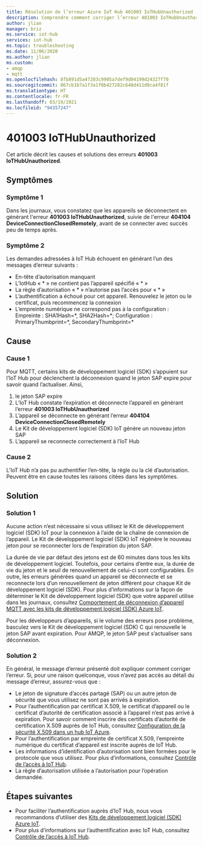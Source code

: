 ```yaml
---
title: Résolution de l’erreur Azure IoT Hub 401003 IoTHubUnauthorized
description: Comprendre comment corriger l’erreur 401003 IoTHubUnauthorized
author: jlian
manager: briz
ms.service: iot-hub
services: iot-hub
ms.topic: troubleshooting
ms.date: 11/06/2020
ms.author: jlian
ms.custom:
- amqp
- mqtt
ms.openlocfilehash: 8fb891d5a47203c9905a7def9d04199d24327f70
ms.sourcegitcommit: 867cb1b7a1f3a1f0b427282c648d411d0ca4f81f
ms.translationtype: HT
ms.contentlocale: fr-FR
ms.lasthandoff: 03/19/2021
ms.locfileid: "94357247"
---
```

# <a name="401003-iothubunauthorized"></a>401003 IoTHubUnauthorized

Cet article décrit les causes et solutions des erreurs **401003 IoTHubUnauthorized**.

## <a name="symptoms"></a>Symptômes

### <a name="symptom-1"></a>Symptôme 1

Dans les journaux, vous constatez que les appareils se déconnectent en générant l'erreur **401003 IoTHubUnauthorized**, suivie de l'erreur **404104 DeviceConnectionClosedRemotely**, avant de se connecter avec succès peu de temps après.

### <a name="symptom-2"></a>Symptôme 2

Les demandes adressées à IoT Hub échouent en générant l’un des messages d’erreur suivants :

* En-tête d’autorisation manquant
* L’IotHub « \* » ne contient pas l’appareil spécifié « \* »
* La règle d’autorisation « \* » n’autorise pas l’accès pour « \* »
* L’authentification a échoué pour cet appareil. Renouvelez le jeton ou le certificat, puis recommencez la connexion
* L’empreinte numérique ne correspond pas à la configuration : Empreinte : SHA1Hash=\*, SHA2Hash=\*; Configuration : PrimaryThumbprint=\*, SecondaryThumbprint=\*

## <a name="cause"></a>Cause

### <a name="cause-1"></a>Cause 1

Pour MQTT, certains kits de développement logiciel (SDK) s’appuient sur l’IoT Hub pour déclenchent la déconnexion quand le jeton SAP expire pour savoir quand l’actualiser. Ainsi,

1. le jeton SAP expire
1. L’IoT Hub constate l’expiration et déconnecte l’appareil en générant l’erreur **401003 IoTHubUnauthorized**
1. L’appareil se déconnecte en générant l’erreur **404104 DeviceConnectionClosedRemotely**
1. Le Kit de développement logiciel (SDK) IoT génère un nouveau jeton SAP
1. L’appareil se reconnecte correctement à l’IoT Hub

### <a name="cause-2"></a>Cause 2

L’IoT Hub n’a pas pu authentifier l’en-tête, la règle ou la clé d’autorisation. Peuvent être en cause toutes les raisons citées dans les symptômes.

## <a name="solution"></a>Solution

### <a name="solution-1"></a>Solution 1

Aucune action n’est nécessaire si vous utilisez le Kit de développement logiciel (SDK) IoT pour la connexion à l’aide de la chaîne de connexion de l’appareil. Le Kit de développement logiciel (SDK) IoT régénère le nouveau jeton pour se reconnecter lors de l’expiration du jeton SAP.

La durée de vie par défaut des jetons est de 60 minutes dans tous les kits de développement logiciel. Toutefois, pour certains d’entre eux, la durée de vie du jeton et le seuil de renouvellement de celui-ci sont configurables. En outre, les erreurs générées quand un appareil se déconnecte et se reconnecte lors d’un renouvellement de jeton diffèrent pour chaque Kit de développement logiciel (SDK). Pour plus d’informations sur la façon de déterminer le Kit de développement logiciel (SDK) que votre appareil utilise dans les journaux, consultez [Comportement de déconnexion d’appareil MQTT avec les kits de développement logiciel (SDK) Azure IoT](iot-hub-troubleshoot-connectivity.md#mqtt-device-disconnect-behavior-with-azure-iot-sdks).

Pour les développeurs d’appareils, si le volume des erreurs pose problème, basculez vers le Kit de développement logiciel (SDK) C qui renouvelle le jeton SAP avant expiration. Pour AMQP, le jeton SAP peut s’actualiser sans déconnexion.

### <a name="solution-2"></a>Solution 2

En général, le message d’erreur présenté doit expliquer comment corriger l’erreur. Si, pour une raison quelconque, vous n’avez pas accès au détail du message d’erreur, assurez-vous que :

- Le jeton de signature d’accès partagé (SAP) ou un autre jeton de sécurité que vous utilisez ne sont pas arrivés à expiration.
- Pour l’authentification par certificat X.509, le certificat d’appareil ou le certificat d’autorité de certification associé à l’appareil n’est pas arrivé à expiration. Pour savoir comment inscrire des certificats d’autorité de certification X.509 auprès de IoT Hub, consultez [Configuration de la sécurité X.509 dans un hub IoT Azure](iot-hub-security-x509-get-started.md).
- Pour l’authentification par empreinte de certificat X.509, l’empreinte numérique du certificat d’appareil est inscrite auprès de IoT Hub.
- Les informations d’identification d’autorisation sont bien formées pour le protocole que vous utilisez. Pour plus d’informations, consultez [Contrôle de l’accès à IoT Hub](iot-hub-devguide-security.md).
- La règle d’autorisation utilisée a l’autorisation pour l’opération demandée.

## <a name="next-steps"></a>Étapes suivantes

- Pour faciliter l’authentification auprès d’IoT Hub, nous vous recommandons d’utiliser des [Kits de développement logiciel (SDK) Azure IoT](iot-hub-devguide-sdks.md).
- Pour plus d’informations sur l’authentification avec IoT Hub, consultez [Contrôle de l’accès à IoT Hub](iot-hub-devguide-security.md).
